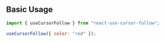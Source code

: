 ## Basic Usage

```jsx
import { useCursorFollow } from "react-use-cursor-follow";

useCursorFollow({ color: "red" });
```
